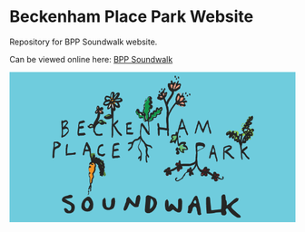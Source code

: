 # Beckenham Place Park Website
Repository for BPP Soundwalk website.

Can be viewed online here: [BPP Soundwalk](http://www.bppsoundwalk.org/)

![bpp soundwalk](https://github.com/danieljamesross/bppsoundwalk.org/blob/master/img/bpp-logo.png)
